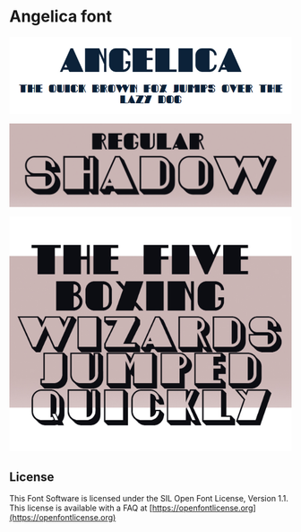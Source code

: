 
# Angelica font

![Image](image0.jpg)


![Image](image1.jpg)


![Image](image2.jpg)


## License

This Font Software is licensed under the SIL Open Font License, Version 1.1.
This license is available with a FAQ at [https://openfontlicense.org](https://openfontlicense.org)
